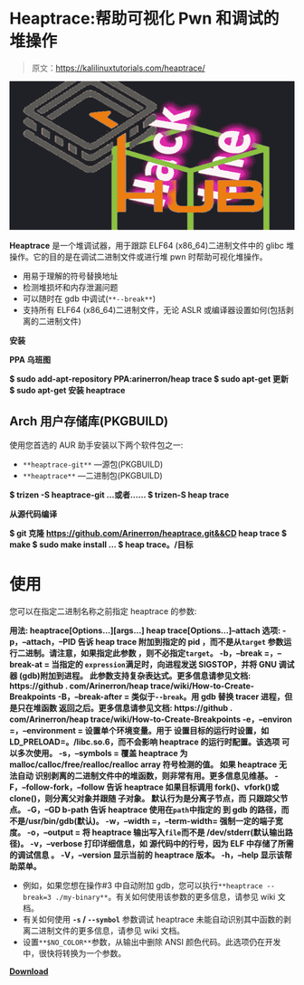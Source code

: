 # Heaptrace:帮助可视化 Pwn 和调试的堆操作

> 原文：<https://kalilinuxtutorials.com/heaptrace/>

[![](img/c8514ad4df264bb838294a3b821e84c9.png)](https://blogger.googleusercontent.com/img/a/AVvXsEgSmQkLmoj5oQc52CYMHhYxV8HUfsnogBsHDvHffe3am0ALl6uJdQa6iAuCRpkJM3Rln652hAirX3oUMf9C8F2LDRO3zj74Gd4lVxiXucpXFBFq3HzvX1quXjoccjfa2mZxwYqfDx-r5EJ0ZGgh5L7NM27OIUITpXyLvyJ5b93q-Nl-MNF0MxSqgTn2=s728)

**Heaptrace** 是一个堆调试器，用于跟踪 ELF64 (x86_64)二进制文件中的 glibc 堆操作。它的目的是在调试二进制文件或进行堆 pwn 时帮助可视化堆操作。

*   用易于理解的符号替换地址
*   检测堆损坏和内存泄漏问题
*   可以随时在 gdb 中调试(`**--break**`)
*   支持所有 ELF64 (x86_64)二进制文件，无论 ASLR 或编译器设置如何(包括剥离的二进制文件)

**安装**

**PPA 乌班图**

**$ sudo add-apt-repository PPA:arinerron/heap trace
$ sudo apt-get 更新
$ sudo apt-get 安装 heaptrace**

## Arch 用户存储库(PKGBUILD)

使用您首选的 AUR 助手安装以下两个软件包之一:

*   `**heaptrace-git**` —源包(PKGBUILD)
*   `**heaptrace**` —二进制包(PKGBUILD)

**$ trizen -S heaptrace-git
…或者……
$ trizen-S heap trace**

**从源代码编译**

**$ git 克隆 https://github.com/Arinerron/heaptrace.git&&CD heap trace
$ make
$ sudo make install
…
$ heap trace。/目标**

# 使用

您可以在指定二进制名称之前指定 heaptrace 的参数:

**用法:
heaptrace[Options…][args…]
heap trace[Options…]–attach
选项:
-p，–attach，–PID
告诉 heap trace 附加到指定的 pid
，而不是从`target`
参数运行二进制。请注意，如果指定此参数
，则不必指定`target`。
-b，–break =，–break-at =
当指定的
`expression`满足时，向进程发送 SIGSTOP，并将 GNU 调试器
(gdb)附加到进程。
此参数支持复杂表达式。更多信息请参见文档:
https://github . com/Arinerron/heap trace/wiki/How-to-Create-Breakpoints
-B，–break-after =
类似于`--break`。用 gdb 替换 tracer
进程，但是只在堆函数
返回之后。更多信息请参见文档:
https://github . com/Arinerron/heap trace/wiki/How-to-Create-Breakpoints
-e，–environ =，–environment =
设置单个环境变量。用于
设置目标的运行时设置，如
LD_PRELOAD=。/libc.so.6，而不会影响
heaptrace 的运行时配置。该选项
可以多次使用。
-s，–symbols =
覆盖 heaptrace 为
malloc/calloc/free/realloc/realloc array 符号检测的值。
如果 heaptrace 无法自动
识别剥离的二进制文件中的堆函数，则非常有用。更多信息见维基。
-F，–follow-fork，–follow
告诉 heaptrace 如果目标调用 fork()、vfork()或
clone()，则分离父对象并跟随
子对象。
默认行为是分离子节点，而
只跟踪父节点。
-G，–GD b-path
告诉 heaptrace 使用在`path`中指定的
到 gdb 的路径，而不是/usr/bin/gdb(默认)。
-w，–width =，–term-width=
强制一定的端子宽度。
-o，–output =
将 heaptrace 输出写入`file`而不是
/dev/stderr(默认输出路径)。
-v，–verbose
打印详细信息，如
源代码中的行号，因为 ELF 中存储了所需的调试信息
。
-V，–version
显示当前的 heaptrace 版本。
-h，–help 显示该帮助菜单。**

*   例如，如果您想在操作#3 中自动附加 gdb，您可以执行`**heaptrace --break=3 ./my-binary**`。有关如何使用该参数的更多信息，请参见 wiki 文档。
*   有关如何使用 **`-s` / `--symbol`** 参数调试 heaptrace 未能自动识别其中函数的剥离二进制文件的更多信息，请参见 wiki 文档。
*   设置`**$NO_COLOR**`参数，从输出中删除 ANSI 颜色代码。此选项仍在开发中，很快将转换为一个参数。

[**Download**](https://github.com/Arinerron/heaptrace#ubuntu-ppa)